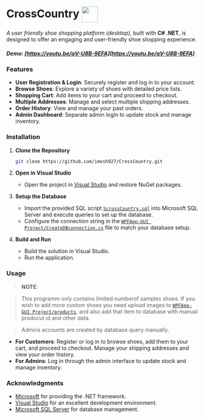 # CrossCountry <img align="center" src="https://raw.githubusercontent.com/imesh927/CrossCountry/master/WPFApp-GUI%20Project/Icons/crosscountryround.png" width="42" height="42"/>

_A user friendly shoe shopping platform (desktop)_, built with **C# .NET**, is designed to offer an engaging and user-friendly shoe shopping experience.

##### Demo: [https://youtu.be/qV-U8B-9EFA](https://youtu.be/qV-U8B-9EFA) 

### Features
- **User Registration & Login**: Securely register and log in to your account.
- **Browse Shoes**: Explore a variety of shoes with detailed price lists.
- **Shopping Cart**: Add items to your cart and proceed to checkout.
- **Multiple Addresses**: Manage and select multiple shipping addresses.
- **Order History**: View and manage your past orders.
- **Admin Dashboard**: Separate admin login to update stock and manage inventory.


### Installation
1. **Clone the Repository**

   ```bash
   git clone https://github.com/imesh927/CrossCountry.git
   ```
   
2. **Open in Visual Studio**
     - Open the project in [Visual Studio](https://visualstudio.microsoft.com/) and restore NuGet packages.

3. **Setup the Database**
   - Import the provided SQL script [`ScrossCountry.sql`](ScrossCountry.sql) into Microsoft SQL Server and execute queries to set up the database.
   - Configure the connection string in the [`WPFApp-GUI Project/CreateDBconnection.cs`](WPFApp-GUI%20Project/CreateDBconnection.cs) file to match your database setup.

4. **Build and Run**
   - Build the solution in Visual Studio.
   - Run the application.

### Usage

>**NOTE**:

>This programm only contains limited numberof samples shoes.
If you  wish to add more custom shoes you need upload images to [`WPFApp-GUI Project/products`](WPFApp-GUI%20Project/products), and also add that item to database with manual prodocut id and other data.

>Admins accounts are created by database query manually.

- **For Customers**: Register or log in to browse shoes, add them to your cart, and proceed to checkout. Manage your shipping addresses and view your order history.
- **For Admins**: Log in through the admin interface to update stock and manage inventory.

### Acknowledgments

- [Microsoft](https://www.microsoft.com/) for providing the .NET framework.
- [Visual Studio](https://visualstudio.microsoft.com/) for an excellent development environment.
- [Microsoft SQL Server](https://www.microsoft.com/en-us/sql-server/sql-server-downloads) for database management.
